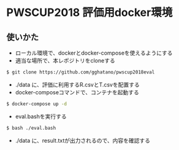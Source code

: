 PWSCUP2018 評価用docker環境
===


## 使いかた

- ローカル環境で、dockerとdocker-composeを使えるようにする
- 適当な場所で、本レポジトリをcloneする
```bash
$ git clone https://github.com/gghatano/pwscup2018eval
```
- ./data に、評価に利用するR.csvとT.csvを配置する
- docker-composeコマンドで、コンテナを起動する
```bash
$ docker-compose up -d
``` 
- eval.bashを実行する
```bash
$ bash ./eval.bash 
```
- ./data に、result.txtが出力されるので、内容を確認する
